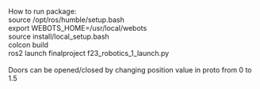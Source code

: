How to run package: <br/>
source /opt/ros/humble/setup.bash<br/>
export WEBOTS_HOME=/usr/local/webots<br/>
source install/local_setup.bash<br/>
colcon build<br/>
ros2 launch finalproject f23_robotics_1_launch.py<br/>
<br/>
Doors can be opened/closed by changing position value in proto from 0 to 1.5
